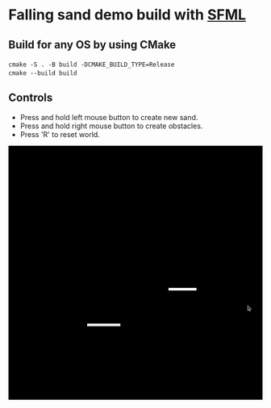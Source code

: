 # Falling sand demo build with [SFML](https://github.com/SFML/SFML)

## Build for any OS by using CMake
`cmake -S . -B build -DCMAKE_BUILD_TYPE=Release`\
`cmake --build build`

## Controls
* Press and hold left mouse button to create new sand.
* Press and hold right mouse button to create obstacles.
* Press 'R' to reset world.

![Demo](FallingSandDemo.gif)
